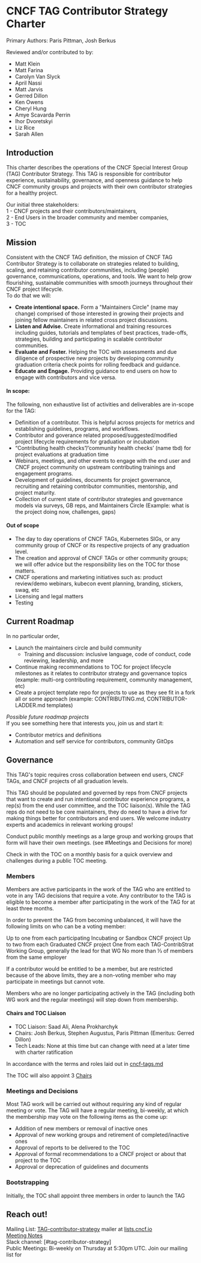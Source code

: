 # CNCF TAG Contributor Strategy Charter

Primary Authors: Paris Pittman, Josh Berkus  

Reviewed and/or contributed to by:  
* Matt Klein
* Matt Farina  
* Carolyn Van Slyck  
* April Nassi
* Matt Jarvis
* Gerred Dillon
* Ken Owens
* Cheryl Hung
* Amye Scavarda Perrin
* Ihor Dvoretskyi
* Liz Rice
* Sarah Allen

## Introduction
This charter describes the operations of the CNCF Special Interest Group (TAG)
Contributor Strategy. This TAG is responsible for contributor experience,
sustainability, governance, and openness guidance to help CNCF community groups
and projects with their own contributor strategies for a healthy project.

Our initial three stakeholders:  
1 - CNCF projects and their contributors/maintainers,  
2 - End Users in the broader community and member companies,  
3 - TOC

## Mission
Consistent with the CNCF TAG definition, the mission of CNCF TAG Contributor
Strategy is to collaborate on strategies related to building, scaling, and
retaining contributor communities, including (people) governance, 
communications, operations, and tools. We want to help grow flourishing, 
sustainable communities with smooth journeys throughout their CNCF project 
lifecycle.   
To do that we will:
* **Create intentional space.** Form a "Maintainers Circle" (name may
  change) comprised of those interested in growing their projects and joining
  fellow maintainers in related cross project discussions.
* **Listen and Advise.** Create informational and training resources including
guides, tutorials and templates of best practices, trade-offs, strategies,
building and participating in scalable contributor communities.
* **Evaluate and Foster.** Helping the TOC with assessments and due diligence of
prospective new projects by developing community graduation criteria check
points for rolling feedback and guidance.
* **Educate and Engage.** Providing guidance to end users on how to engage with
 contributors and vice versa.

#### In scope:
The following, non exhaustive list of activities and deliverables are
in-scope for the TAG:
* Definition of a contributor. This is helpful across projects for metrics and
establishing guidelines, programs, and workflows.
* Contributor and goverance related proposed/suggested/modified project 
lifecycle requirements for graduation or incubation
* “Contributing health checks”/’community health checks’ (name tbd) for project
evaluations at graduation time  
* Webinars, meetings, and other events to engage with the end user and CNCF 
project community on upstream contributing trainings and engagement programs.  
* Development of guidelines, documents for project governance, recruiting and
retaining contributor communities, mentorship, and project maturity.
* Collection of current state of contributor strategies and governance models
via surveys, GB reps, and Maintainers Circle (Example: what is the project doing
  now, challenges, gaps)

#### Out of scope
* The day to day operations of CNCF TAGs, Kubernetes SIGs, or any community 
group of CNCF or its respective projects of any graduation level.
* The creation and approval of CNCF TAGs or other community groups; we will
offer advice but the responsibility lies on the TOC for those matters.
* CNCF operations and marketing initiatives such as: product review/demo
webinars, kubecon event planning, branding, stickers, swag, etc
* Licensing and legal matters
* Testing


## Current Roadmap
In no particular order,
* Launch the maintainers circle and build community 
  * Training and discussion: inclusive language, code of conduct, code 
  reviewing, leadership, and more
* Continue making recommendations to TOC for project lifecycle milestones as it 
relates to contributor strategy and governance topics (example: multi-org 
contributing requirement, community management, etc)
* Create a project template repo for projects to use as they see fit in a fork 
all or some approach (example: CONTRIBUTING.md, CONTRIBUTOR-LADDER.md templates)


*Possible future roadmap projects*  
If you see something here that interests you, join us and start it:  
* Contributor metrics and definitions  
* Automation and self service for contributors, community GitOps

## Governance
This TAG's topic requires cross collaboration between end users, CNCF TAGs, and
CNCF projects of all graduation levels.

This TAG should be populated and governed by reps from CNCF projects that want
to create and run intentional contributor experience programs, a rep(s) from the
end user committee, and the TOC liaison(s). While the TAG reps do not need to be
core maintainers, they do need to have a drive for making things better for
contributors and end users. We welcome industry experts and academics in
relevant working groups!

Conduct public monthly meetings as a large group and working groups that form
will have their own meetings. (see #Meetings and Decisions for more)

Check in with the TOC on a monthly basis for a quick overview and challenges
during a public TOC meeting.

### Members

Members are active participants in the work of the TAG who are entitled to vote
in any TAG decisions that require a vote.  Any contributor to the TAG is
eligible to become a member after participating in the work of the TAG for at
least three months.

In order to prevent the TAG from becoming unbalanced, it will have the following
limits on who can be a voting member:

Up to one from each participating Incubating or Sandbox CNCF project
Up to two from each Graduated CNCF project
One from each TAG-ContribStrat Working Group, generally the lead for that WG
No more than ⅓ of members from the same employer

If a contributor would be entitled to be a member, but are restricted because of
the above limits, they are a non-voting member who may participate in meetings
but cannot vote.

Members who are no longer participating actively in the TAG (including both WG
  work and the regular meetings) will step down from membership.

#### Chairs and TOC Liaison

- TOC Liaison: Saad Ali, Alena Prokharchyk  
- Chairs: Josh Berkus, Stephen Augustus, Paris Pittman  (Emeritus: Gerred 
Dillon)
- Tech Leads: None at this time but can change with need at a later time with
charter ratification   

In accordance with the terms and roles laid out in [cncf-tags.md](https://github.com/cncf/toc/blob/master/tags/cncf-tags.md)

The TOC will also appoint 3 [Chairs](https://github.com/cncf/toc/blob/master/tags/cncf-tags.md#chair)

### Meetings and Decisions

Most TAG work will be carried out without requiring any kind of regular meeting
or vote. The TAG will have a regular meeting, bi-weekly, at which the
membership may vote on the following items as the come up:

* Addition of new members or removal of inactive ones
* Approval of new working groups and retirement of completed/inactive ones
* Approval of reports to be delivered to the TOC
* Approval of formal recommendations to a CNCF project or about that project to
the TOC
* Approval or deprecation of guidelines and documents

### Bootstrapping

Initially, the TOC shall appoint three members in order to launch the TAG

## Reach out!
Mailing List: [TAG-contributor-strategy](mailto:tag-contributor-strategy@lists.cncf.io)
mailer at [lists.cncf.io](https://lists.cncf.io)  
[Meeting Notes](https://docs.google.com/document/d/1Xjw-yAqidQW67zv7OfMRErsfCotc-mfQ_248Te_YL0g/edit#heading=h.252i9x89qe0d)  
Slack channel: [#tag-contributor-strategy]  
Public Meetings: Bi-weekly on Thursday at 5:30pm UTC. Join our mailing list for


[cncf-tags.md]: https://github.com/cncf/toc/blob/master/TAGs/cncf-tags.md
[TAG-contributor-strategy]: mailto:tag-contributor-strategy@lists.cncf.io
[lists.cncf.io]: https://lists.cncf.io
[Meeting Notes]: https://docs.google.com/document/d/1Xjw-yAqidQW67zv7OfMRErsfCotc-mfQ_248Te_YL0g/edit#heading=h.252i9x89qe0d
